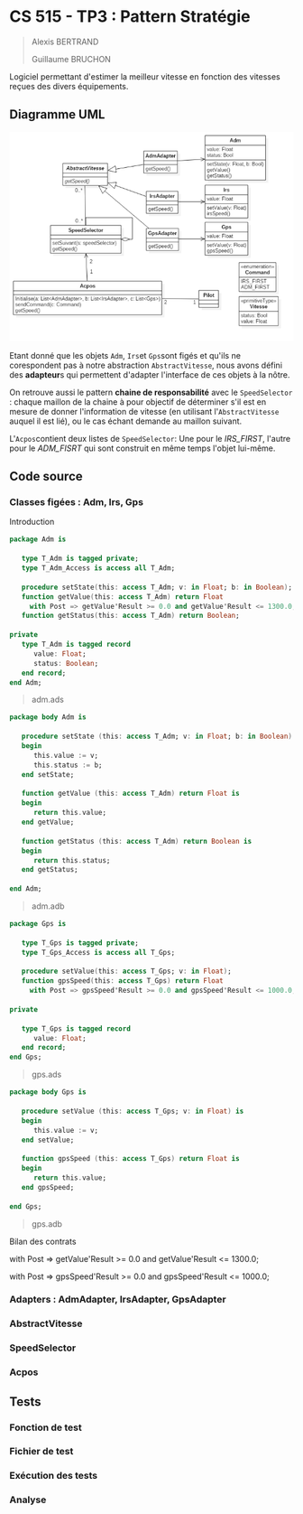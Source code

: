 # CS 515 - TP3 : Pattern Stratégie

> Alexis BERTRAND
>
> Guillaume BRUCHON

Logiciel permettant d'estimer la meilleur vitesse en fonction des vitesses reçues des divers équipements.

## Diagramme UML

![Diagramme de Classe](ClassDiagram1.png)

Etant donné que les objets `Adm`, `Irs`et `Gps`sont figés et qu'ils ne corespondent pas à notre abstraction `AbstractVitesse`, nous avons défini des **adapteur**s qui permettent d'adapter l'interface de ces objets à la nôtre.

On retrouve aussi le pattern **chaine de responsabilité** avec le `SpeedSelector` : chaque maillon de la chaine à pour objectif de déterminer s'il est en mesure de donner l'information de vitesse (en utilisant l'`AbstractVitesse` auquel il est lié), ou le cas échant demande au maillon suivant.

L'`Acpos`contient deux listes de `SpeedSelector`: Une pour le *IRS_FIRST*, l'autre pour le *ADM_FISRT* qui sont construit en même temps l'objet lui-même.



## Code source

### Classes figées : Adm, Irs, Gps

Introduction

```Ada
package Adm is
   
   type T_Adm is tagged private;
   type T_Adm_Access is access all T_Adm;
   
   procedure setState(this: access T_Adm; v: in Float; b: in Boolean);
   function getValue(this: access T_Adm) return Float
     with Post => getValue'Result >= 0.0 and getValue'Result <= 1300.0;
   function getStatus(this: access T_Adm) return Boolean;
      
private
   type T_Adm is tagged record
      value: Float;
      status: Boolean;
   end record;
end Adm;
```

> adm.ads

```Ada
package body Adm is

   procedure setState (this: access T_Adm; v: in Float; b: in Boolean) is
   begin
      this.value := v;
      this.status := b;
   end setState;

   function getValue (this: access T_Adm) return Float is
   begin
      return this.value;
   end getValue;

   function getStatus (this: access T_Adm) return Boolean is
   begin
      return this.status;
   end getStatus;

end Adm;
```

> adm.adb

```Ada
package Gps is

   type T_Gps is tagged private;
   type T_Gps_Access is access all T_Gps;
   
   procedure setValue(this: access T_Gps; v: in Float);
   function gpsSpeed(this: access T_Gps) return Float
     with Post => gpsSpeed'Result >= 0.0 and gpsSpeed'Result <= 1000.0;
   
private
   
   type T_Gps is tagged record
      value: Float;
   end record;
end Gps;
```

> gps.ads

```Ada
package body Gps is

   procedure setValue (this: access T_Gps; v: in Float) is
   begin
      this.value := v;
   end setValue;

   function gpsSpeed (this: access T_Gps) return Float is
   begin
      return this.value;
   end gpsSpeed;

end Gps;
```

> gps.adb



Bilan des contrats

with Post => getValue'Result >= 0.0 and getValue'Result <= 1300.0;

with Post => gpsSpeed'Result >= 0.0 and gpsSpeed'Result <= 1000.0;



### Adapters : AdmAdapter, IrsAdapter, GpsAdapter 



### AbstractVitesse



### SpeedSelector



### Acpos





## Tests

### Fonction de test

### Fichier de test

### Exécution des tests

### Analyse

